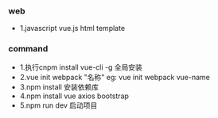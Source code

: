 ### web
- 1.javascript vue.js html template

### command 
- 1.执行cnpm install vue-cli -g 全局安装
- 2.vue init webpack "名称" eg: vue init webpack vue-name
- 3.npm install 安装依赖库
- 4.npm install vue axios bootstrap
- 5.npm run dev 启动项目

